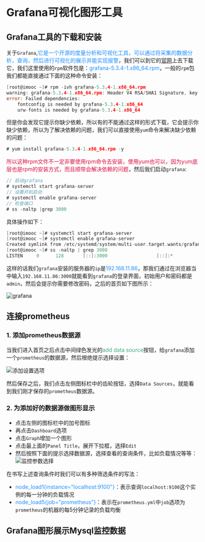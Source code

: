 # Grafana可视化图形工具

## Grafana工具的下载和安装
关于`Grafana`,<font color=#1E90FF>它是一个开源的度量分析和可视化工具，可以通过将采集的数据分析，查询，然后进行可视化的展示并能实现报警</font>，我们可以到它的[官网](https://grafana.com/)上去下载它，我们这里使用的`rpm`软件包是：<font color=#1E90FF>grafana-5.3.4-1.x86_64.rpm</font>，一般的`rpm`包我们都能直接通过下面的这种命令安装：
```go
[root@imooc ~]# rpm -ivh grafana-5.3.4-1.x86_64.rpm
warning: grafana-5.3.4-1.x86_64.rpm: Header V4 RSA/SHA1 Signature, key ID 24098cb6: NOKEY
error: Failed dependencies:
	fontconfig is needed by grafana-5.3.4-1.x86_64
	urw-fonts is needed by grafana-5.3.4-1.x86_64

```
但是你会发现它提示你缺少依赖，所以有的不能通过这样的形式下载，它会提示你缺少依赖，所以为了解决依赖的问题，我们可以直接使用`yum`命令来解决缺少依赖的问题：
```go
# yum install grafana-5.3.4-1.x86_64.rpm -y
```
<font color=#DD1144>所以这种rpm文件不一定非要使用rpm命令去安装，使用yum也可以，因为yum底层也是rpm的安装方式，而且顺带会解决依赖的问题</font>，然后我们启动`grafana`:
```go
// 启动grafana
# systemctl start grafana-server
// 设置开机启动
# systemctl enable grafana-server
// 检查端口
# ss -naltp |grep 3000
```
具体操作如下：
```go
[root@imooc ~]# systemctl start grafana-server
[root@imooc ~]# systemctl enable grafana-server
Created symlink from /etc/systemd/system/multi-user.target.wants/grafana-server.service to /usr/lib/systemd/system/grafana-server.service.
[root@imooc ~]# ss -naltp | grep 3000
LISTEN     0      128       [::]:3000                  [::]:*                   users:(("grafana-server",pid=17614,fd=6))
```
这样的话我们`grafana`安装的服务器的`ip`是<font color=#1E90FF>192.168.11.86</font>，那我们通过在浏览器当中输入`192.168.11.86:3000`就能看到`grafana`的登录界面，初始用户和密码都是`admin`，然后会提示你需要修改密码，之后的首页如下图所示：

<img :src="$withBase('/prometheus_introduce_seven.png')" alt="grafana">

## 连接prometheus
### 1. 添加prometheus数据源

当我们进入首页之后点击中间绿色发光的<font color=#3eaf7c>add data source</font>按钮，给`grafana`添加一个`prometheus`的数据源，然后根绝提示选择设置：

<img :src="$withBase('/grafana_config.png')" alt="添加设置选项">

然后保存之后，我们点击左侧图标栏中的齿轮按钮，选择`Data Sources`，就能看到我们刚才保存的`prometheus`数据源。

### 2. 为添加好的数据源做图形显示
+ 点击左侧的图标栏中的加号图标
+ 再点击`Dashboard`选项
+ 点击`Graph`增加一个图形
+ 点击最上面的`Panel Title`，展开下拉框，选择`Edit`
+ 然后按照下面的提示选择数据源，选择查看的查询条件，比如负载情况等等：
	<img :src="$withBase('/grafana_graph_config.png')" alt="监控参数选择">

在书写上述查询条件时我们可以有多种筛选条件的写法：
+ <font color=#1E90FF>node_load1{instance="localhost:9100"}</font>：表示查询`localhost:9100`这个实例的每一分钟的负载情况
+ <font color=#1E90FF>node_load5{job="prometheus"}</font>：表示在`prometheus.yml`中`job`选项为`prometheus`的机器的每5分钟记录的负载均衡

## Grafana图形展示Mysql监控数据